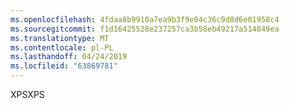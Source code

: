 ```yaml
---
ms.openlocfilehash: 4fdaa8b9910a7ea9b3f9e04c36c9d8d6e01958c4
ms.sourcegitcommit: f1d16425528e237257ca3b58eb49217a514849ea
ms.translationtype: MT
ms.contentlocale: pl-PL
ms.lasthandoff: 04/24/2019
ms.locfileid: "63869781"
---
```

<span data-ttu-id="a46e7-101">XPS</span><span class="sxs-lookup"><span data-stu-id="a46e7-101">XPS</span></span>